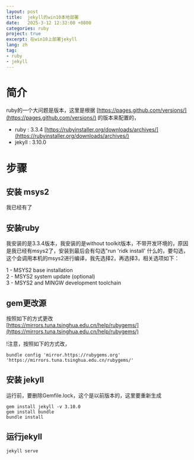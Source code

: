 ```yaml
---
layout: post
title:  jekyll的win10本地部署
date:   2025-3-12 12:32:00 +0800
categories: ruby
project: true
excerpt: 在win10上部署jekyll
lang: zh
tag:
- ruby
- jekyll
---
```


# 简介
ruby的一个大问题是版本，这里是根据 [https://pages.github.com/versions/](https://pages.github.com/versions/) 的版本来配置的， 
   - ruby : 3.3.4 [https://rubyinstaller.org/downloads/archives/](https://rubyinstaller.org/downloads/archives/)
   - jekyll : 3.10.0 

# 步骤

## 安装 msys2
我已经有了

## 安装ruby 
我安装的是3.3.4版本，我安装的是without toolkit版本，不带开发环境的，原因是我已经有msys2了，安装到最后会有勾选"run 'ridk install' 什么的，要勾选，这个会调用本机的msys2进行编译，我先选择2，再选择3，相关选项如下：  

1 - MSYS2 base installation  
2 - MSYS2 system update (optional)  
3 - MSYS2 and MINGW development toolchain  

## gem更改源
按照如下的方式更改  
[https://mirrors.tuna.tsinghua.edu.cn/help/rubygems/](https://mirrors.tuna.tsinghua.edu.cn/help/rubygems/)

!注意，按照如下的方式改，
```
bundle config 'mirror.https://rubygems.org' 'https://mirrors.tuna.tsinghua.edu.cn/rubygems/'

```

## 安装 jekyll
运行前，要删除Gemfile.lock，这个是以前版本的，这里要重新生成
```
gem install jekyll -v 3.10.0
gem install bundle
bundle install

```

## 运行jekyll
```
jekyll serve
```


